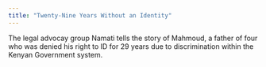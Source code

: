 ```yaml
---
title: "Twenty-Nine Years Without an Identity"
---
```


The legal advocay group Namati tells the story of Mahmoud, a father of four who was denied his right to ID for 29 years due to discrimination within the Kenyan Government system.

